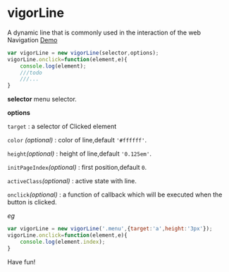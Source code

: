 # vigorLine

A dynamic line that is commonly used in the interaction of the web Navigation
[Demo](http://139.196.8.187/vigorLine)

```js
var vigorLine = new vigorLine(selector,options);
vigorLine.onclick=function(element,e){
	console.log(element);
	///todo 
	///...
}
```
**selector** 
menu selector.

**options**

`target` : a selector of Clicked element

`color` *(optional)* :   color of line,default `'#ffffff'`.

`height`*(optional)* :   height of line,default `'0.125em'`.

`initPageIndex`*(optional)* :   first position,default `0`.

`activeClass`*(optional)* :   active state with line.

`onclick`*(optional)* :   a function of callback which will be executed when the button is clicked.

*eg*
```js
var vigorLine = new vigorLine('.menu',{target:'a',height:'3px'});
vigorLine.onclick=function(element,e){
	console.log(element.index);
}
```
Have fun!

